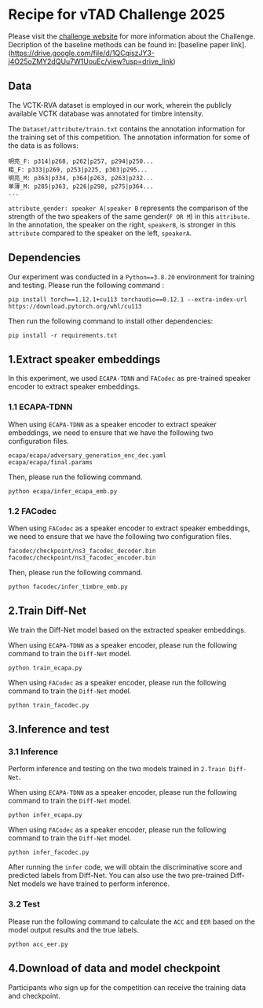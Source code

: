 # Recipe for vTAD Challenge 2025
Please visit the [challenge website](https://vtad2025-challenge.github.io/) for more information about the Challenge.
Decription of the baseline methods can be found in: [baseline paper link].(https://drive.google.com/file/d/1QCqiszJY3-j4O25oZMY2dQUu7W1UouEc/view?usp=drive_link) 

## Data 
The VCTK-RVA dataset is employed in our work, wherein the publicly available VCTK database was annotated for timbre intensity.

The `Dataset/attribute/train.txt` contains the annotation information for the training set of this competition.
The annotation information for some of the data is as follows:
```
明亮_F: p314|p268, p262|p257, p294|p250...
粗_F: p333|p269, p253|p225, p303|p295...
明亮_M: p363|p334, p364|p263, p263|p232...
单薄_M: p285|p363, p226|p298, p275|p364...
...
```
`attribute_gender: speaker A|speaker B` represents the comparison of the strength of the two speakers of the same gender(`F OR M`) in this `attribute`. In the annotation, the speaker on the right, `speakerB`, is stronger in this `attribute` compared to the speaker on the left, `speakerA`.


## Dependencies
Our experiment was conducted in a `Python==3.8.20` environment for training and testing.
Please run the following command :
```
pip install torch==1.12.1+cu113 torchaudio==0.12.1 --extra-index-url https://download.pytorch.org/whl/cu113
```
Then run the following command to install other dependencies:
```
pip install -r requirements.txt
```
## 1.Extract speaker embeddings
In this experiment, we used `ECAPA-TDNN` and `FACodec` as pre-trained speaker encoder to extract speaker embeddings.

### 1.1 ECAPA-TDNN
When using `ECAPA-TDNN` as a speaker encoder to extract speaker embeddings, we need to ensure that we have the following two configuration files.
```
ecapa/ecapa/adversary_generation_enc_dec.yaml
ecapa/ecapa/final.params
```
Then, please run the following command.
```
python ecapa/infer_ecapa_emb.py
```
### 1.2 FACodec
When using `FACodec` as a speaker encoder to extract speaker embeddings, we need to ensure that we have the following two configuration files.
```
facodec/checkpoint/ns3_facodec_decoder.bin
facodec/checkpoint/ns3_facodec_encoder.bin
```
Then, please run the following command.
```
python facodec/infer_timbre_emb.py
```

## 2.Train Diff-Net
We train the Diff-Net model based on the extracted speaker embeddings.

When using `ECAPA-TDNN` as a speaker encoder, please run the following command to train the `Diff-Net` model.
```
python train_ecapa.py
```
When using `FACodec` as a speaker encoder, please run the following command to train the `Diff-Net` model.
```
python train_facodec.py
```

## 3.Inference and test
### 3.1 Inference
Perform inference and testing on the two models trained in `2.Train Diff-Net`.

When using `ECAPA-TDNN` as a speaker encoder, please run the following command to train the `Diff-Net` model.
```
python infer_ecapa.py
```
When using `FACodec` as a speaker encoder, please run the following command to train the `Diff-Net` model.
```
python infer_facodec.py
```
After running the `infer` code, we will obtain the discriminative score and predicted labels from Diff-Net.
You can also use the two pre-trained Diff-Net models we have trained to perform inference.
### 3.2 Test
Please run the following command to calculate the `ACC` and `EER` based on the model output results and the true labels.
```
python acc_eer.py
```

## 4.Download of data and model checkpoint
Participants who sign up for the competition can receive the training data and checkpoint.

